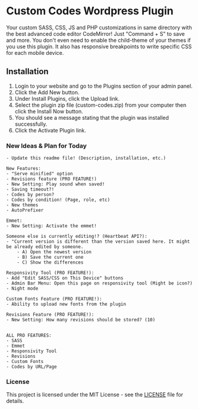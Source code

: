 # Custom Codes Wordpress Plugin

Your custom SASS, CSS, JS and PHP customizations in same directory with the best advanced code editor CodeMirror! Just "Command + S" to save and more. You don't even need to enable the child-theme of your themes if you use this plugin. It also has responsive breakpoints to write specific CSS for each mobile device.


## Installation

1. Login to your website and go to the Plugins section of your admin panel.
2. Click the Add New button.
3. Under Install Plugins, click the Upload link.
4. Select the plugin zip file (custom-codes.zip) from your computer then click the Install Now button.
5. You should see a message stating that the plugin was installed successfully.
6. Click the Activate Plugin link.


### New Ideas & Plan for Today ###

	- Update this readme file! (Description, installation, etc.)

	New Features:
	- "Serve minified" option
	- Revisions feature (PRO FEATURE!)
	- New Setting: Play sound when saved!
	- Saving timeout?!
	- Codes by person?
	- Codes by condition! (Page, role, etc)
	- New themes
	- AutoPrefixer
	
	Emmet:
	- New Setting: Activate the emmet!
	
	Someone else is currently editing!? (Heartbeat API?):
	- "Current version is different than the version saved here. It might be already edited by someone. 
		- A) Open the newest version
		- B) Save the current one
		- C) Show the differences
	
	Responsivity Tool (PRO FEATURE!):
	- Add "Edit SASS/CSS on This Device" buttons
	- Admin Bar Menu: Open this page on responsivity tool (Might be icon?)
	- Night mode
	
	Custom Fonts Feature (PRO FEATURE!):
	- Ability to upload new fonts from the plugin
	
	Revisions Feature (PRO FEATURE!):
	- New Setting: How many revisions should be stored? (10)
	
	
	ALL PRO FEATURES:
	- SASS
	- Emmet
	- Responsivity Tool
	- Revisions
	- Custom Fonts
	- Codes by URL/Page

### License

This project is licensed under the MIT License - see the [LICENSE](LICENSE) file for details.

